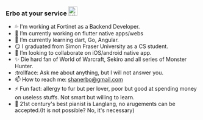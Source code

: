 ### Erbo at your service <img src='https://qpluspicture.oss-cn-beijing.aliyuncs.com/6LjjQA/Hi.gif' alt='Hi' width="24"/> 

- 💦 I'm working at Fortinet as a Backend Developer.
- 🔭 I’m currently working on flutter native apps/webs
- 🌱 I’m currently learning dart, Go, Angular.
- 😏 I graduated from Simon Fraser University as a CS student.
- 👯 I’m looking to collaborate on iOS/android native app.
- ✨ Die hard fan of World of Warcraft, Sekiro and all series of Monster Hunter.
- 	:trollface:  Ask me about anything, but I will not answer you.
- 📫 How to reach me: shanerbo@gmail.com
- ⚡ Fun fact: allergy to fur but per lover, poor but good at spending money on useless stuffs. Not smart but willing to learn.
- 💖 21st century's best pianist is Langlang, no arugements can be accepted.(It is not possible? No, it's necessary)
